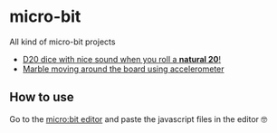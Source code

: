 # micro-bit
All kind of micro-bit projects
- [D20 dice with nice sound when you roll a **natural 20**!](d20.js)
- [Marble moving around the board using accelerometer](marble.js)

## How to use

Go to the [micro:bit editor](https://makecode.microbit.org/#editor) and paste the javascript files in the editor 🤓
